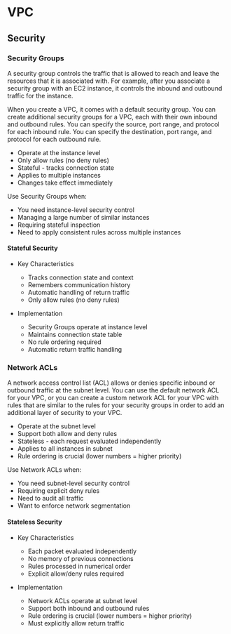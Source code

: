 # VPC

## Security

### Security Groups

A security group controls the traffic that is allowed to reach and leave the resources that it is associated with.
For example, after you associate a security group with an EC2 instance, it controls the inbound and outbound traffic for the instance.

When you create a VPC, it comes with a default security group. You can create additional security groups for a VPC, each with their own inbound and outbound rules.
You can specify the source, port range, and protocol for each inbound rule.
You can specify the destination, port range, and protocol for each outbound rule.

- Operate at the instance level
- Only allow rules (no deny rules)
- Stateful - tracks connection state
- Applies to multiple instances
- Changes take effect immediately

Use Security Groups when:

- You need instance-level security control
- Managing a large number of similar instances
- Requiring stateful inspection
- Need to apply consistent rules across multiple instances

#### Stateful Security

- Key Characteristics
  - Tracks connection state and context
  - Remembers communication history
  - Automatic handling of return traffic
  - Only allow rules (no deny rules)

- Implementation
  - Security Groups operate at instance level
  - Maintains connection state table
  - No rule ordering required
  - Automatic return traffic handling

### Network ACLs

A network access control list (ACL) allows or denies specific inbound or outbound traffic at the subnet level.
You can use the default network ACL for your VPC, or you can create a custom network ACL for your VPC with rules that are similar to the rules for your security groups in order to add an additional layer of security to your VPC.

- Operate at the subnet level
- Support both allow and deny rules
- Stateless - each request evaluated independently
- Applies to all instances in subnet
- Rule ordering is crucial (lower numbers = higher priority)

Use Network ACLs when:

- You need subnet-level security control
- Requiring explicit deny rules
- Need to audit all traffic
- Want to enforce network segmentation

#### Stateless Security

- Key Characteristics
  - Each packet evaluated independently
  - No memory of previous connections
  - Rules processed in numerical order
  - Explicit allow/deny rules required

- Implementation
  - Network ACLs operate at subnet level
  - Support both inbound and outbound rules
  - Rule ordering is crucial (lower numbers = higher priority)
  - Must explicitly allow return traffic
